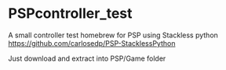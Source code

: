 # PSPcontroller_test
A small controller test homebrew for PSP using Stackless python
https://github.com/carlosedp/PSP-StacklessPython

Just download and extract into PSP/Game folder

